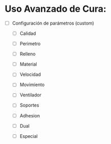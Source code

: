 # Uso Avanzado de Cura:
- [ ] Configuración de parámetros (custom)
  - [ ] Calidad
  - [ ] Perimetro
  - [ ] Relleno
  - [ ] Material
  - [ ] Velocidad
  - [ ] Movimiento
  - [ ] Ventilador
  - [ ] Soportes
  - [ ] Adhesion
  - [ ] Dual
  - [ ] Especial  

  
